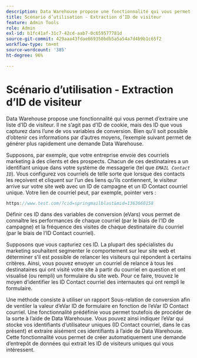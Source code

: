 ```yaml
---
description: Data Warehouse propose une fonctionnalité qui vous permet d’extraire une liste d’ID de visiteur. Il ne s’agit pas d’ID de cookie, mais des ID que vous capturez dans l’une de vos variables de conversion. Bien qu’il soit possible d’obtenir ces informations par d’autres moyens, l’exemple suivant permet de générer plus rapidement une demande Data Warehouse.
title: Scénario d’utilisation - Extraction d’ID de visiteur
feature: Admin Tools
role: Admin
exl-id: b1fc41af-31c7-42cd-aab7-0c659577781d
source-git-commit: 429aaa43fdae669350bdb5a5a54a7d4b9b1c65f2
workflow-type: tm+mt
source-wordcount: '385'
ht-degree: 96%

---
```


# Scénario d’utilisation - Extraction d’ID de visiteur

Data Warehouse propose une fonctionnalité qui vous permet d’extraire une liste d’ID de visiteur. Il ne s’agit pas d’ID de cookie, mais des ID que vous capturez dans l’une de vos variables de conversion. Bien qu’il soit possible d’obtenir ces informations par d’autres moyens, l’exemple suivant permet de générer plus rapidement une demande Data Warehouse.

Supposons, par exemple, que votre entreprise envoie des courriels marketing à des clients et des prospects. Chacun de ces destinataires a un identifiant unique dans votre système de messagerie (tel que *`EMAIL Contact ID`*). Vous configurez vos courriels de telle sorte que lorsque des contacts les reçoivent et cliquent sur l’un des liens qu’ils contiennent, le visiteur arrive sur votre site web avec un ID de campagne et un ID Contact courriel unique. Votre lien de courriel peut, par exemple, pointer vers :

```js
https://www.test.com/?cid=springmailblast&mid=1363660158
```

Définir ces ID dans des variables de conversion (eVars) vous permet de connaître les performances de chaque courriel (par le biais de l’ID de campagne) et la fréquence des visites de chaque destinataire du courriel (par le biais de l’ID Contact courriel).

Supposons que vous capturiez ces ID. La plupart des spécialistes du marketing souhaitent segmenter le comportement sur leur site web et déterminer s’il est possible de relancer les visiteurs qui répondent à certains critères. Ainsi, vous pouvez envoyer un courriel de relance à tous les destinataires qui ont visité votre site à partir du courriel en question et ont visualisé (ou rempli) un formulaire du site web. Pour ce faire, trouvez le moyen d’identifier les ID Contact courriel des internautes qui ont rempli le formulaire.

Une méthode consiste à utiliser un rapport Sous-relation de conversion afin de ventiler la valeur d’eVar ID de formulaire en fonction de l’eVar ID Contact courriel. Une fonctionnalité prédéfinie vous permet toutefois de procéder de la sorte à l’aide de Data Warehouse. Vous pouvez ainsi indiquer l’eVar qui stocke vos identifiants d’utilisateur uniques (ID Contact courriel, dans le cas présent) et extraire aisément ces identifiants à l’aide de Data Warehouse. Cette fonctionnalité vous permet de créer automatiquement une demande d’entrepôt de données qui extrait les ID de visiteurs uniques qui vous intéressent.

